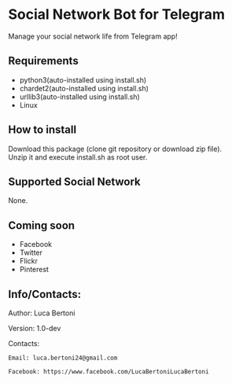 # Social Network Bot for Telegram  
Manage your social network life from Telegram app!  

## Requirements

- python3(auto-installed using install.sh)  
- chardet2(auto-installed using install.sh)  
- urllib3(auto-installed using install.sh)  
- Linux

## How to install

Download this package (clone git repository or download zip file).  
Unzip it and execute install.sh as root user.

## Supported Social Network

None.

## Coming soon

- Facebook  
- Twitter
- Flickr  
- Pinterest  


## Info/Contacts:

Author: Luca Bertoni

Version: 1.0-dev

Contacts:

	Email: luca.bertoni24@gmail.com

	Facebook: https://www.facebook.com/LucaBertoniLucaBertoni
